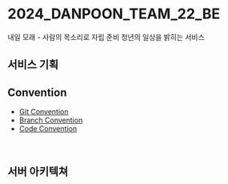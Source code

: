 # 2024_DANPOON_TEAM_22_BE
내일 모래 - 사람의 목소리로 자립 준비 청년의 일상을 밝히는 서비스 

## 서비스 기획



## Convention

- [Git Convention](./docs/git-convention.md)
- [Branch Convention](./docs/branch-convention.md)
- [Code Convention](./docs/code-convention.md)

<br>

## 서버 아키텍쳐
